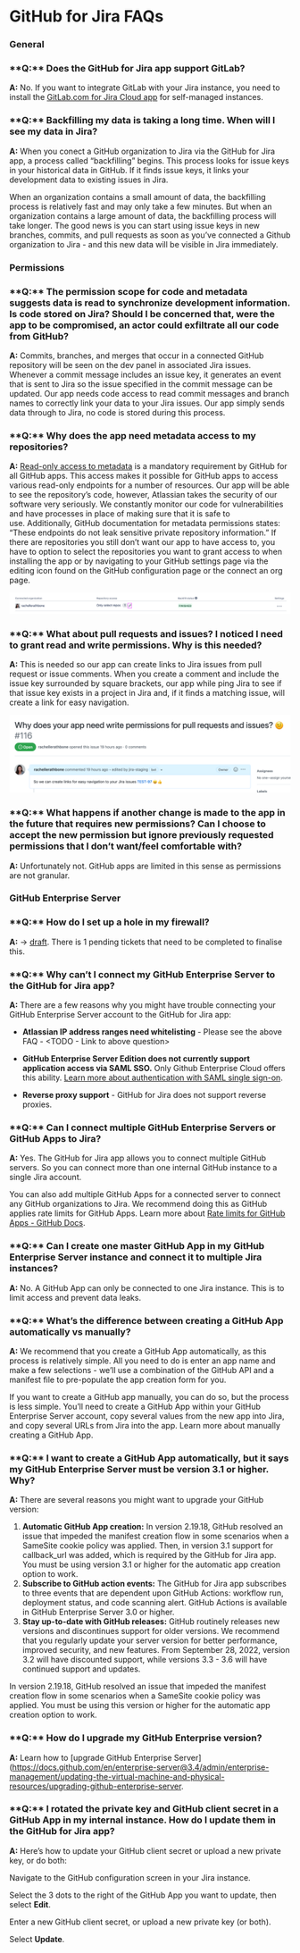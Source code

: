 # GitHub for Jira FAQs

### General
<h3>**Q:** Does the GitHub for Jira app support GitLab?</h3>

**A:** No. If you want to integrate GitLab with your Jira instance, you need to install the [GitLab.com for Jira Cloud app](https://docs.gitlab.com/ee/integration/jira/connect-app.html#install-the-gitlabcom-for-jira-cloud-app-for-self-managed-instances) for self-managed instances.

<h3>**Q:** Backfilling my data is taking a long time. When will I see my data in Jira?</h3>

**A:** When you conect a GitHub organization to Jira via the GitHub for Jira app, a process called “backfilling” begins. This process looks for issue keys in your historical data in GitHub. If it finds issue keys, it links your development data to existing issues in Jira.

When an organization contains a small amount of data, the backfilling process is relatively fast and may only take a few minutes. But when an organization contains a large amount of data, the backfilling process will take longer. The good news is you can start using issue keys in new branches, commits, and pull requests as soon as you’ve connected a Github organization to Jira - and this new data will be visible in Jira immediately.

### Permissions

<h3>**Q:** The permission scope for code and metadata suggests data is read to synchronize development information. Is code stored on Jira? Should I be concerned that, were the app to be compromised, an actor could exfiltrate all our code from GitHub?</h3>

**A:** Commits, branches, and merges that occur in a connected GitHub repository will be seen on the dev panel in associated Jira issues. Whenever a commit message includes an issue key, it generates an event that is sent to Jira so the issue specified in the commit message can be updated. Our app needs code access to read commit messages and branch names to correctly link your data to your Jira issues. Our app simply sends data through to Jira, no code is stored during this process.

<h3>**Q:** Why does the app need metadata access to my repositories?</h3>

**A:** [Read-only access to metadata](https://docs.github.com/en/rest/reference/permissions-required-for-github-apps#metadata-permissions) is a mandatory requirement by GitHub for all GitHub apps. This access makes it possible for GitHub apps to access various read-only endpoints for a number of resources. Our app will be able to see the repository’s code, however, Atlassian takes the security of our software very seriously. We constantly monitor our code for vulnerabilities and have processes in place of making sure that it is safe to use. Additionally, GitHub documentation for metadata permissions states: “These endpoints do not leak sensitive private repository information.” If there are repositories you still don’t want our app to have access to, you have to option to select the repositories you want to grant access to when installing the app or by navigating to your GitHub settings page via the editing icon found on the GitHub configuration page or the connect an org page.

![Edit GitHub settings](./images/edit-github-settings.png)

<h3>**Q:** What about pull requests and issues? I noticed I need to grant read and write permissions. Why is this needed?</h3>

**A:** This is needed so our app can create links to Jira issues from pull request or issue comments. When you create a comment and include the issue key surrounded by square brackets, our app while ping Jira to see if that issue key exists in a project in Jira and, if it finds a matching issue, will create a link for easy navigation.

![Pull request and issue comment links](./images/read-and-write-permissions-issues-and-prs.png)

<h3>**Q:** What happens if another change is made to the app in the future that requires new permissions? Can I choose to accept the new permission but ignore previously requested permissions that I don’t want/feel comfortable with?</h3>

**A:** Unfortunately not. GitHub apps are limited in this sense as permissions are not granular.

### GitHub Enterprise Server
<h3>**Q:** How do I set up a hole in my firewall?</h3>

**A:** <TODO link to hole in firewall doc> -> [draft](https://hello.atlassian.net/wiki/spaces/PF/pages/1806044336/Draft+for+our+customers+regarding+their+Firewall). There is 1 pending tickets that need to be completed to finalise this.

<h3>**Q:** Why can’t I connect my GitHub Enterprise Server to the GitHub for Jira app?</h3>

**A:** There are a few reasons why you might have trouble connecting your GitHub Enterprise Server account to the GitHub for Jira app:

- **Atlassian IP address ranges need whitelisting** - Please see the above FAQ  - <TODO - Link to above question>

- **GitHub Enterprise Server Edition does not currently support application access via SAML SSO.** Only Github Enterprise Cloud offers this ability. [Learn more about authentication with SAML single sign-on](https://docs.github.com/en/enterprise-cloud@latest/authentication/authenticating-with-saml-single-sign-on/about-authentication-with-saml-single-sign-on#about-oauth-apps-github-apps-and-saml-sso).

- **Reverse proxy support** - GitHub for Jira does not support reverse proxies.

<h3>**Q:** Can I connect multiple GitHub Enterprise Servers or GitHub Apps to Jira?</h3>

**A:** Yes. The GitHub for Jira app allows you to connect multiple GitHub servers. So you can connect more than one internal GitHub instance to a single Jira account.

You can also add multiple GitHub Apps for a connected server to connect any GitHub organizations to Jira. We recommend doing this as GitHub applies rate limits for GitHub Apps. Learn more about [Rate limits for GitHub Apps - GitHub Docs](https://docs.github.com/en/developers/apps/building-github-apps/rate-limits-for-github-apps).

<h3>**Q:** Can I create one master GitHub App in my GitHub Enterprise Server instance and connect it to multiple Jira instances?</h3>

**A:** No. A GitHub App can only be connected to one Jira instance. This is to limit access and prevent data leaks.

<h3>**Q:** What’s the difference between creating a GitHub App automatically vs manually? </h3>

**A:** We recommend that you create a GitHub App automatically, as this process is relatively simple. All you need to do is enter an app name and make a few selections - we’ll use a combination of the GitHub API and a manifest file to pre-populate the app creation form for you.

If you want to create a GitHub app manually, you can do so, but the process is less simple. You’ll need to create a GitHub App within your GitHub Enterprise Server account, copy several values from the new app into Jira, and copy several URLs from Jira into the app. Learn more about manually creating a GitHub App. <TODO link to new support doc>

<h3>**Q:** I want to create a GitHub App automatically, but it says my GitHub Enterprise Server must be version 3.1 or higher. Why?</h3>

**A:** There are several reasons you might want to upgrade your GitHub version:

1. **Automatic GitHub App creation:** In version 2.19.18, GitHub resolved an issue that impeded the manifest creation flow in some scenarios when a SameSite cookie policy was applied. Then, in version 3.1 support for callback_url was added, which is required by the GitHub for Jira app. You must be using version 3.1 or higher for the automatic app creation option to work.
2. **Subscribe to GitHub action events:** The GitHub for Jira app subscribes to three events that are dependent upon GitHub Actions: workflow run, deployment status, and code scanning alert. GitHub Actions is available in GitHub Enterprise Server 3.0 or higher.
3. **Stay up-to-date with GitHub releases:** GitHub routinely releases new versions and discontinues support for older versions. We recommend that you regularly update your server version for better performance, improved security, and new features. From September 28, 2022, version 3.2 will have discounted support, while versions 3.3 - 3.6 will have continued support and updates.

In version 2.19.18, GitHub resolved an issue that impeded the manifest creation flow in some scenarios when a SameSite cookie policy was applied. You must be using this version or higher for the automatic app creation option to work.

<h3>**Q:** How do I upgrade my GitHub Enterprise version?</h3>

**A:** Learn how to [upgrade GitHub Enterprise Server](https://docs.github.com/en/enterprise-server@3.4/admin/enterprise-management/updating-the-virtual-machine-and-physical-resources/upgrading-github-enterprise-server.

<h3>**Q:** I rotated the private key and GitHub client secret in a GitHub App in my internal instance. How do I update them in the GitHub for Jira app?</h3>

**A:** Here’s how to update your GitHub client secret or upload a new private key, or do both:

Navigate to the GitHub configuration screen in your Jira instance.

Select the 3 dots to the right of the GitHub App you want to update, then select **Edit**.

Enter a new GitHub client secret, or upload a new private key (or both).

Select **Update**.

